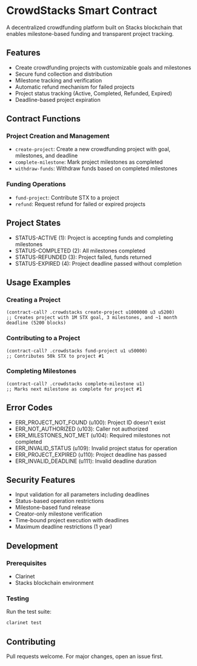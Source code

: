 # CrowdStacks Smart Contract

A decentralized crowdfunding platform built on Stacks blockchain that enables milestone-based funding and transparent project tracking.

## Features

- Create crowdfunding projects with customizable goals and milestones
- Secure fund collection and distribution
- Milestone tracking and verification
- Automatic refund mechanism for failed projects
- Project status tracking (Active, Completed, Refunded, Expired)
- Deadline-based project expiration

## Contract Functions

### Project Creation and Management
- `create-project`: Create a new crowdfunding project with goal, milestones, and deadline
- `complete-milestone`: Mark project milestones as completed
- `withdraw-funds`: Withdraw funds based on completed milestones

### Funding Operations
- `fund-project`: Contribute STX to a project
- `refund`: Request refund for failed or expired projects

## Project States
- STATUS-ACTIVE (1): Project is accepting funds and completing milestones
- STATUS-COMPLETED (2): All milestones completed
- STATUS-REFUNDED (3): Project failed, funds returned
- STATUS-EXPIRED (4): Project deadline passed without completion

## Usage Examples

### Creating a Project
```clarity
(contract-call? .crowdstacks create-project u1000000 u3 u5200)
;; Creates project with 1M STX goal, 3 milestones, and ~1 month deadline (5200 blocks)
```

### Contributing to a Project
```clarity
(contract-call? .crowdstacks fund-project u1 u50000)
;; Contributes 50k STX to project #1
```

### Completing Milestones
```clarity
(contract-call? .crowdstacks complete-milestone u1)
;; Marks next milestone as complete for project #1
```

## Error Codes
- ERR_PROJECT_NOT_FOUND (u100): Project ID doesn't exist
- ERR_NOT_AUTHORIZED (u103): Caller not authorized
- ERR_MILESTONES_NOT_MET (u104): Required milestones not completed
- ERR_INVALID_STATUS (u109): Invalid project status for operation
- ERR_PROJECT_EXPIRED (u110): Project deadline has passed
- ERR_INVALID_DEADLINE (u111): Invalid deadline duration

## Security Features
- Input validation for all parameters including deadlines
- Status-based operation restrictions
- Milestone-based fund release
- Creator-only milestone verification
- Time-bound project execution with deadlines
- Maximum deadline restrictions (1 year)

## Development

### Prerequisites
- Clarinet
- Stacks blockchain environment

### Testing
Run the test suite:
```bash
clarinet test
```

## Contributing
Pull requests welcome. For major changes, open an issue first.

